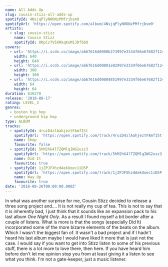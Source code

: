 ```yaml
---
name: All Adds Up
slug: cousin-stizz-all-adds-up
spotifyId: 4NsjqPlyN0ONzPMfrjbsm9
spotifyUrl: 'https://open.spotify.com/album/4NsjqPlyN0ONzPMfrjbsm9'
artists:
  - slug: cousin-stizz
    name: Cousin Stizz
    spotifyId: 0KpCz7V5XRkqKuM1JDf56O
covers:
  - url: 'https://i.scdn.co/image/ab67616d0000b273997e3334f66e67682f124c32'
    width: 640
    height: 640
  - url: 'https://i.scdn.co/image/ab67616d00001e02997e3334f66e67682f124c32'
    width: 300
    height: 300
  - url: 'https://i.scdn.co/image/ab67616d00004851997e3334f66e67682f124c32'
    width: 64
    height: 64
duration: 616278
release: '2018-08-17'
rating: LEVEL_3
genres:
  - boston hip hop
  - underground hip hop
type: ALBUM
tracks:
  - spotifyId: 4ruiD4zlAahjeztFAmfISt
    spotifyUrl: 'https://open.spotify.com/track/4ruiD4zlAahjeztFAmfISt'
    name: Shop
    favourite: false
  - spotifyId: 5hM2hG4lTZQMlqIWG2usz3
    spotifyUrl: 'https://open.spotify.com/track/5hM2hG4lTZQMlqIWG2usz3'
    name: Did It
    favourite: true
  - spotifyId: 1jZPJFXhzdAekUoec1iD5P
    spotifyUrl: 'https://open.spotify.com/track/1jZPJFXhzdAekUoec1iD5P'
    name: Way Up
    favourite: true
date: '2018-08-26T00:00:00.000Z'
---
```

In what was another surprise for me, Cousin Stizz decided to release a three song project and....
It is not really my cup of tea. This is not to say that it is inherently bad, I just think
that it sounds like an expansion pack to his last album *One Night Only*. As a result I found
myself a bit border after a couple of listens. What is more is that the songs (especially Did It)
incorporated some of the more bizarre elements of the beats on the album. Which I wasn't
the biggest fan of. It wasn't a bad project and if I hadn't heard his last album maybe I
would have liked it more that is just not the case. I would say if you want to get into Stizz
listen to some of his previous stuff, there is a lot more to love there, then here. If you
have heard him before don't let me opinion stop you from at least giving it a listen to
see what you think. I'm not a gate-keeper, just a music listener.
